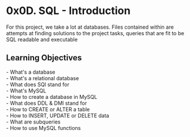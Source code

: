 <h1>0x0D. SQL - Introduction</h2>

For this project, we take a lot at databases. Files contained within are attempts at finding solutions to the project tasks, queries that are fit to be SQL readable and executable

<h2>Learning Objectives</h2>
- What's a database<br>- What's a relational database<br>- What does SQl stand for<br>- What's MySQL<br>- How to create a database in MySQL<br>- What does DDL & DMl stand for<br>- How to CREATE or ALTER a table<br>- How to INSERT, UPDATE or DELETE data<br>- What are subqueries<br>- How to use MySQL functions